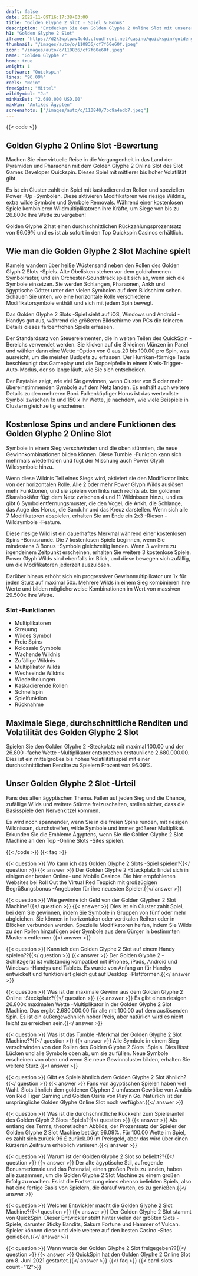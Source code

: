 ```yaml
---
draft: false
date: 2022-11-09T16:17:38+03:00
title: "Golden Glyphe 2 Slot - Spiel & Bonus"
description: "Entdecken Sie den Golden Glyphe 2 Online Slot mit unserer vollständigen Überprüfung des Gameplays und der Funktionen. Wir behandeln auch, wo wir es mit den besten Casino -Boni spielen können."
h1: "Golden Glyphe 2 Slot"
iframe: "https://d2k3wptpwv4u4d.cloudfront.net/casino/quickspin/goldenglyph2/index.html?gameid=goldenglyph2&moneymode=fun&partnerid=quickspin"
thumbnail: "/images/auto/o/110836/cf7f60e60f.jpeg"
icon: "/images/auto/o/110836/cf7f60e60f.jpeg"
name: "Golden Glyphe 2"
home: true
weight: 1
software: "Quickspin"
lines: "96.09%"
reels: "Nein"
freeSpins: "Mittel"
wildSymbol: "Ja"
minMaxBet: "2.680.000 USD.00"
maxWin: "Antikes Ägypten"
screenshots: ["/images/auto/o/110840/7bd9a4edb7.jpeg"]
---
```


{{< code >}}<h2>Golden Glyphe 2 Online Slot -Bewertung</h2><p>Machen Sie eine virtuelle Reise in die Vergangenheit in das Land der Pyramiden und Pharaonen mit dem Golden Glyphe 2 Online Slot des Slot Games Developer Quickspin. Dieses Spiel mit mittlerer bis hoher Volatilität gibt.</p><p>Es ist ein Cluster zahlt ein Spiel mit kaskadierenden Rollen und speziellen Power -Up -Symbolen. Diese aktivieren Modifikatoren wie riesige Wildnis, extra wilde Symbole und Symbole Removals. Während einer kostenlosen Spiele kombinieren Wildmultiplikatoren ihre Kräfte, um Siege von bis zu 26.800x Ihre Wette zu vergeben!</p><p>Golden Glyphe 2 hat einen durchschnittlichen Rückzahlungsprozentsatz von 96.09% und es ist ab sofort in den Top Quickspin Casinos erhältlich.</p><h2>Wie man die Golden Glyphe 2 Slot Machine spielt</h2><p>Kamele wandern über heiße Wüstensand neben den Rollen des Golden Glyph 2 Slots -Spiels. Alte Obelisken stehen vor dem goldrahmenen Symbolraster, und ein Orchester-Soundtrack spielt sich ab, wenn sich die Symbole einsetzen. Sie werden Schlangen, Pharaonen, Ankh und ägyptische Götter unter den vielen Symbolen auf dem Bildschirm sehen. Schauen Sie unten, wo eine horizontale Rolle verschiedene Modifikatorsymbole enthält und sich mit jedem Spin bewegt.</p><p>Das Golden Glyphe 2 Slots -Spiel sieht auf iOS, Windows und Android -Handys gut aus, während die größeren Bildschirme von PCs die feineren Details dieses farbenfrohen Spiels erfassen.</p><p>Der Standardsatz von Steuerelementen, die in weiten Teilen des QuickSpin -Bereichs verwendet werden. Sie klicken auf die 3 kleinen Münzen im Panel und wählen dann eine Wette -Option von 0 aus.20 bis 100.00 pro Spin, was ausreicht, um die meisten Budgets zu erfassen. Der Hurrikan-förmige Taste beschleunigt das Gameplay und die Doppelpfeile in einem Kreis-Trigger-Auto-Modus, der so lange läuft, wie Sie sich entscheiden.</p><p>Der Paytable zeigt, wie viel Sie gewinnen, wenn Cluster von 5 oder mehr übereinstimmenden Symbole auf dem Netz landen. Es enthält auch weitere Details zu den mehreren Boni. Falkenköpfiger Horus ist das wertvollste Symbol zwischen 1x und 150 x Ihr Wette, je nachdem, wie viele Beispiele in Clustern gleichzeitig erscheinen.</p><h2>Kostenlose Spins und andere Funktionen des Golden Glyphe 2 Online Slot</h2><p>Symbole in einem Sieg verschwinden und die oben stürmten, die neue Gewinnkombinationen bilden können. Diese Tumble -Funktion kann sich mehrmals wiederholen und fügt der Mischung auch Power Glyph Wildsymbole hinzu.</p><p>Wenn diese Wildnis Teil eines Siegs wird, aktiviert sie den Modifikator links von der horizontalen Rolle. Alle 2 oder mehr Power Glyph Wilds auslösen mehr Funktionen, und sie spielen von links nach rechts ab. Ein goldener Skarabokäfer fügt dem Netz zwischen 4 und 11 Wildnissen hinzu, und es gibt 6 Symbolentfernungsmuster, die den Vogel, die Ankh, die Schlange, das Auge des Horus, die Sanduhr und das Kreuz darstellen. Wenn sich alle 7 Modifikatoren abspielen, erhalten Sie am Ende ein 2x3 -Riesen -Wildsymbole -Feature.</p><p>Diese riesige Wild ist ein dauerhaftes Merkmal während einer kostenlosen Spins -Bonusrunde. Die 7 kostenlosen Spiele beginnen, wenn Sie mindestens 3 Bonus -Symbole gleichzeitig landen. Wenn 3 weitere zu irgendeinem Zeitpunkt erscheinen, erhalten Sie weitere 3 kostenlose Spiele. Power Glyph Wilds sind ebenfalls im Blick, und diese bewegen sich zufällig, um die Modifikatoren jederzeit auszulösen.</p><p>Darüber hinaus erhöht sich ein progressiver Gewinnmultiplikator um 1x für jeden Sturz auf maximal 50x. Mehrere Wilds in einem Sieg kombinieren ihre Werte und bilden möglicherweise Kombinationen im Wert von massiven 29.500x Ihre Wette.</p><h3>
Slot -Funktionen</h3><ul>
<li></span>
Multiplikatoren</li>
<li></span>
Streuung</li>
<li></span>
Wildes Symbol</li>
<li></span>
Freie Spins</li>
<li></span>
Kolossale Symbole</li>
<li></span>
Wachende Wildnis</li>
<li></span>
Zufällige Wildnis</li>
<li></span>
Multiplikator Wilds</li>
<li></span>
Wechselnde Wildnis</li>
<li></span>
Wiederholungen</li>
<li></span>
Kaskadierende Rollen</li>
<li></span>
Schnellspin</li>
<li></span>
Spielfunktion</li>
<li></span>
Rücknahme</li></ul><h2>Maximale Siege, durchschnittliche Renditen und Volatilität des Golden Glyphe 2 Slot</h2><p>Spielen Sie den Golden Glyphe 2 -Steckplatz mit maximal 100.00 und der 26.800 -fache Wette -Multiplikator entsprechen erstaunliche 2.680.000.00. Dies ist ein mittelgroßes bis hohes Volatilitätsspiel mit einer durchschnittlichen Rendite zu Spielern Prozent von 96.09%.</p><h2>Unser Golden Glyphe 2 Slot -Urteil</h2><p>Fans des alten ägyptischen Thema. Fallen auf jeden Sieg und die Chance, zufällige Wilds und weitere Stürme freizuschalten, stellen sicher, dass die Basisspiele den Nervenkitzel kommen.</p><p>Es wird noch spannender, wenn Sie in die freien Spins runden, mit riesigen Wildnissen, durchstreifen, wilde Symbole und immer größerer Multiplikat. Erkunden Sie die Embleme Ägyptens, wenn Sie die Golden Glyphe 2 Slot Machine an den Top -Online Slots -Sites spielen.</p>
{{< /code >}}
{{< faq >}}

{{< question >}} Wo kann ich das Golden Glyphe 2 Slots -Spiel spielen?{{</ question >}}
{{< answer >}} Der Golden Glyphe 2 -Steckplatz findet sich in einigen der besten Online- und Mobile Casinos. Die hier empfohlenen Websites bei Roll Out the Virtual Red Teppich mit großzügigen Begrüßungsbonus -Angeboten für ihre neuesten Spieler.{{</ answer >}}

{{< question >}} Wie gewinne ich Geld von der Golden Glyphen 2 Slot Machine?{{</ question >}}
{{< answer >}} Dies ist ein Cluster zahlt Spiel, bei dem Sie gewinnen, indem Sie Symbole in Gruppen von fünf oder mehr abgleichen. Sie können in horizontalen oder vertikalen Reihen oder in Blöcken verbunden werden. Spezielle Modifikatoren helfen, indem Sie Wilds zu den Rollen hinzufügen oder Symbole aus dem Gürger in bestimmten Mustern entfernen.{{</ answer >}}

{{< question >}} Kann ich den Golden Glyphe 2 Slot auf einem Handy spielen??{{</ question >}}
{{< answer >}} Der Golden Glyphe 2 -Schlitzgerät ist vollständig kompatibel mit iPhones, iPads, Android und Windows -Handys und Tablets. Es wurde von Anfang an für Handys entwickelt und funktioniert gleich gut auf Desktop -Plattformen.{{</ answer >}}

{{< question >}} Was ist der maximale Gewinn aus dem Golden Glyphe 2 Online -Steckplatz?{{</ question >}}
{{< answer >}} Es gibt einen riesigen 26.800x maximalen Wette -Multiplikator in der Golden Glyphe 2 Slot Machine. Das ergibt 2.680.000.00 für alle mit 100.00 auf dem auslösenden Spin. Es ist ein außergewöhnlich hoher Preis, aber natürlich wird es nicht leicht zu erreichen sein.{{</ answer >}}

{{< question >}} Was ist das Tumble -Merkmal der Golden Glyphe 2 Slot Machine??{{</ question >}}
{{< answer >}} Alle Symbole in einem Sieg verschwinden von den Rollen des Golden Glyphe 2 Slots -Spiels. Dies lässt Lücken und alle Symbole oben ab, um sie zu füllen. Neue Symbole erscheinen von oben und wenn Sie neue Gewinncluster bilden, erhalten Sie weitere Sturz.{{</ answer >}}

{{< question >}} Gibt es Spiele ähnlich dem Golden Glyphe 2 Slot ähnlich?{{</ question >}}
{{< answer >}} Fans von ägyptischen Spielen haben viel Wahl. Slots ähnlich dem goldenen Glyphen 2 umfassen Gewölbe von Anubis von Red Tiger Gaming und Golden Osiris von Play'n Go. Natürlich ist der ursprüngliche Golden Glyphe Online Slot noch verfügbar.{{</ answer >}}

{{< question >}} Was ist die durchschnittliche Rückkehr zum Spieleranteil des Golden Glyph 2 Slots -Spiels?{{</ question >}}
{{< answer >}} Als entlang des Terms, theoretischen Abbilds, der Prozentsatz der Spieler der Golden Glyphe 2 Slot Machine beträgt 96.09%. Für 100.00 Wette im Spiel, es zahlt sich zurück 96 £ zurück.09 im Preisgeld, aber das wird über einen kürzeren Zeitraum erheblich variieren.{{</ answer >}}

{{< question >}} Warum ist der Golden Glyphe 2 Slot so beliebt??{{</ question >}}
{{< answer >}} Der alte ägyptische Stil, aufregende Bonusmerkmale und das Potenzial, einen großen Preis zu landen, haben alle zusammen, um die Golden Glyphe 2 Slot Machine zu einem großen Erfolg zu machen. Es ist die Fortsetzung eines ebenso beliebten Spiels, also hat eine fertige Basis von Spielern, die darauf warten, es zu genießen.{{</ answer >}}

{{< question >}} Welcher Entwickler macht die Golden Glyphe 2 Slot Machine?{{</ question >}}
{{< answer >}} Der Golden Glyphe 2 Slot stammt von QuickSpin. Dieser Entwickler steht hinter vielen der größten Slots -Spiele, darunter Sticky Bandits, Sakura Fortune und Hammer of Vulcan. Spieler können diese und viele weitere auf den besten Casino -Sites genießen.{{</ answer >}}

{{< question >}} Wann wurde der Golden Glyphe 2 Slot freigegeben??{{</ question >}}
{{< answer >}} QuickSpin hat den Golden Glyphe 2 Online Slot am 8. Juni 2021 gestartet.{{</ answer >}}
{{</ faq >}}
{{< card-slots count="12">}}